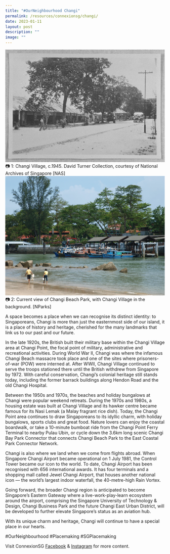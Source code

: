 ```yaml
---
title: "#OurNeighbourhood Changi"
permalink: /resources/connexionsg/changi/
date: 2023-01-11
layout: post
description: ""
image: ""
---
```

![](/images/connexionsg/2023/Changi_1.jpg)
📷 1: Changi Village, c.1945. David Turner Collection, courtesy of National Archives of Singapore [NAS]
![](/images/connexionsg/2023/Changi%20Beach.jpg)
📷 2: Current view of Changi Beach Park, with Changi Village in the background. [NParks]

A space becomes a place when we can recognise its distinct identity: to Singaporeans, Changi is more than just the easternmost side of our island, it is a place of history and heritage, cherished for the many landmarks that link us to our past and our future.

In the late 1920s, the British built their military base within the Changi Village area at Changi Point, the focal point of military, administrative and recreational activities. During World War II, Changi was where the infamous Changi Beach massacre took place and one of the sites where prisoners-of-war (POW) were interned at. After WWII, Changi Village continued to serve the troops stationed there until the British withdrew from Singapore by 1972. With careful conservation, Changi’s colonial heritage still stands today, including the former barrack buildings along Hendon Road and the old Changi Hospital.

Between the 1950s and 1970s, the beaches and holiday bungalows at Changi were popular weekend retreats. During the 1970s and 1980s, a housing estate was built at Changi Village and its hawker centre became famous for its Nasi Lemak (a Malay fragrant rice dish). Today, the Changi Point area continues to draw Singaporeans to its idyllic charm, with holiday bungalows, sports clubs and great food. Nature lovers can enjoy the coastal boardwalk, or take a 10-minute bumboat ride from the Changi Point Ferry Terminal to nearby Pulau Ubin, or cycle down the 3.6km long scenic Changi Bay Park Connector that connects Changi Beach Park to the East Coastal Park Connector Network.

Changi is also where we land when we come from flights abroad. When Singapore Changi Airport became operational on 1 July 1981, the Control Tower became our icon to the world. To date, Changi Airport has been recognised with 656 international awards. It has four terminals and a shopping mall called Jewel Changi Airport, that houses another national icon — the world’s largest indoor waterfall, the 40-metre-high Rain Vortex.

Going forward, the broader Changi region is anticipated to become Singapore’s Eastern Gateway where a live-work-play-learn ecosystem around the airport, comprising the Singapore University of Technology & Design, Changi Business Park and the future Changi East Urban District, will be developed to further elevate Singapore’s status as an aviation hub.

With its unique charm and heritage, Changi will continue to have a special place in our hearts.

#OurNeighbourhood #Placemaking #SGPlacemaking

Visit ConnexionSG [Facebook](https://www.facebook.com/ConnexionSG) & [Instagram](https://www.instagram.com/connexionsg/) for more content.